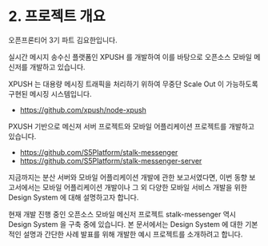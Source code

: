 # 2. 프로젝트 개요

오픈프론티어 3기 파트 김요한입니다.

실시간 메시지 송수신 플랫폼인 XPUSH 를 개발하여 이를 바탕으로 오픈소스 모바일 메신저를 개발하고 있습니다.

XPUSH 는 대용량 메시징 트래픽을 처리하기 위하여 무중단 Scale Out 이 가능하도록 구현된 메시징 시스템입니다. 

* https://github.com/xpush/node-xpush

PXUSH 기반으로 메신져 서버 프로젝트와 모바일 어플리케이션 프로젝트를 개발하고 있습니다.

* https://github.com/S5Platform/stalk-messenger
* https://github.com/S5Platform/stalk-messenger-server

지금까지는 분산 서버와 모바일 어플리케이션 개발에 관한 보고서였다면, 이번 동향 보고서에서는 모바일 어플리케이션 개발이나 그 외 다양한 모바일 서비스 개발을 위한 Design System 에 대해 설명하고자 합니다. 

현재 개발 진행 중인 오픈소스 모바일 메신저 프로젝트 stalk-messenger 역시 Design System 을 구축 중에 있습니다. 본 문서에서는 Design System 에 대한 기본적인 설명과 간단한 사례 발표를 위해 개발한 예시 프로젝트를 소개하려고 합니다.
